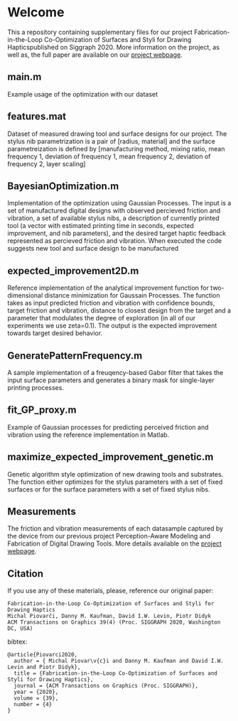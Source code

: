 # Welcome

This a repository containing supplementary files for our project Fabrication-in-the-Loop Co-Optimization of Surfaces and Styli for Drawing Hapticspublished on Siggraph 2020. More information on the project, as well as, the full paper are available on our [project webpage](https://www.pdf.inf.usi.ch/projects/SurfaceStylusCoOpt/index.html).

## main.m

Example usage of the optimization with our dataset

## features.mat

Dataset of measured drawing tool and surface designs for our project. The stylus nib parametrization is a pair of [radius, material] and the surface parametreization is defined by [manufacturing method, mixing ratio, mean frequency 1, deviation of frequency 1, mean frequency 2, deviation of frequency 2, layer scaling]

## BayesianOptimization.m

Implementation of the optimization using Gaussian Processes. The input is a set of manufactured digital designs with observed percieved friction and vibration, a set of available stylus nibs, a description of currently printed tool (a vector with estimated printing time in seconds, expected improvement, and nib parameters), and the desired target haptic feedback represented as percieved friction and vibration. When executed the code suggests new tool and surface design to be manufactured

## expected_improvement2D.m

Reference implementation of the analytical improvement function for two-dimensional distance minimization for Gaussain Processes. The function takes as input predicted friction and vibration with confidence bounds, target friction and vibration, distance to closest design from the target and a parameter that modulates the degree of exploration (in all of our experiments we use zeta=0.1). The output is the expected improvement towards target desired behavior.

## GeneratePatternFrequency.m

A sample implementation of a freuqency-based Gabor filter that takes the input surface parameters and generates a binary mask for single-layer printing processes.

## fit_GP_proxy.m

Example of Gaussian processes for predicting perceived friction and vibration using the reference implementation in Matlab.

## maximize_expected_improvement_genetic.m

Genetic algorithm style optimization of new drawing tools and substrates. The function either optimizes for the stylus parameters with a set of fixed surfaces or for the surface parameters with a set of fixed stylus nibs.

## Measurements

The friction and vibration measurements of each datasample captured by the device from our previous project Perception-Aware Modeling and Fabrication of Digital Drawing Tools. More details available on the [project webpage](http://pdf.mmci.uni-saarland.de/projects/DigitalStylus/).

## Citation
If you use any of these materials, please, reference our original paper:
```
Fabrication-in-the-Loop Co-Optimization of Surfaces and Styli for Drawing Haptics
Michal Piovarči, Danny M. Kaufman, David I.W. Levin, Piotr Didyk
ACM Transactions on Graphics 39(4) (Proc. SIGGRAPH 2020, Washington DC, USA) 
```
bibtex:
```
@article{Piovarci2020,
  author = { Michal Piovar\v{c}i and Danny M. Kaufman and David I.W. Levin and Piotr Didyk},
  title = {Fabrication-in-the-Loop Co-Optimization of Surfaces and Styli for Drawing Haptics},
  journal = {ACM Transactions on Graphics (Proc. SIGGRAPH)},
  year = {2020},
  volume = {39},
  number = {4}
}
```
